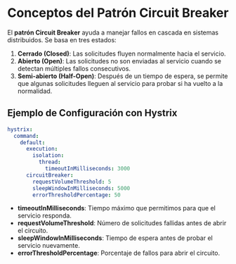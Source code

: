 
# Conceptos del Patrón Circuit Breaker

El **patrón Circuit Breaker** ayuda a manejar fallos en cascada en sistemas distribuidos. Se basa en tres estados:

1. **Cerrado (Closed)**: Las solicitudes fluyen normalmente hacia el servicio.
2. **Abierto (Open)**: Las solicitudes no son enviadas al servicio cuando se detectan múltiples fallos consecutivos.
3. **Semi-abierto (Half-Open)**: Después de un tiempo de espera, se permite que algunas solicitudes lleguen al servicio para probar si ha vuelto a la normalidad.

## Ejemplo de Configuración con Hystrix

```yaml
hystrix:
  command:
    default:
      execution:
        isolation:
          thread:
            timeoutInMilliseconds: 3000
      circuitBreaker:
        requestVolumeThreshold: 5
        sleepWindowInMilliseconds: 5000
        errorThresholdPercentage: 50
```

- **timeoutInMilliseconds**: Tiempo máximo que permitimos para que el servicio responda.
- **requestVolumeThreshold**: Número de solicitudes fallidas antes de abrir el circuito.
- **sleepWindowInMilliseconds**: Tiempo de espera antes de probar el servicio nuevamente.
- **errorThresholdPercentage**: Porcentaje de fallos para abrir el circuito.
